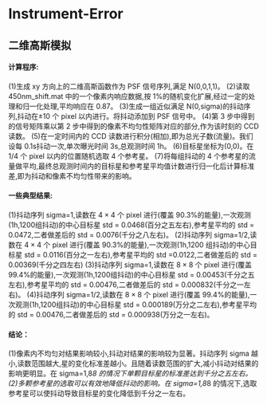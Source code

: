 # Instrument-Error
## 二维高斯模拟

#### 计算程序:
(1)生成 xy 方向上的二维高斯函数作为 PSF 信号序列,满足 N(0,0,1,1)。
(2)读取 450nm_shift.mat 中的一个像素内响应数据,按 1%的随机变化扩展,经过一定的处理和归一化处理,平均响应在 0.87。
(3)生成一组近似满足 N(0,sigma)的抖动序列,抖动在±10 个 pixel 以内进行。将抖动添加到 PSF 信号中。
(4)第 3 步中得到的信号矩阵乘以第 2 步中得到的像素不均匀性矩阵对应的部分,作为该时刻的 CCD 读数。
(5)在一定时间内的 CCD 读数进行积分(相加),即为总光子数(流量)。我们设每 0.1s抖动一次,单次曝光时间 3s,总观测时间 1h。
(6)目标星坐标为(0,0)。在 1/4 个 pixel 以内的位置随机选取 4 个参考星。
(7)将每组抖动的 4 个参考星的流量做平均,最终总观测时间内的目标星和参考星平均值计数进行归一化后计算标准差,即为抖动和像素不均匀性带来的影响。

#### 一些典型结果:
(1)抖动序列 sigma=1,读数在 $4×4$ 个 pixel 进行(覆盖 90.3%的能量),一次观测(1h,1200组抖动)的中心目标星 std = 0.0468(百分之五左右),参考星平均的 std = 0.0472,二者做差后的 std = 0.0076(千分之八左右)。
(2)抖动序列 sigma=1/2,读数在 $4×4$ 个 pixel 进行(覆盖 90.3%的能量),一次观测(1h,1200 组抖动)的中心目标星 std = 0.0116(百分之一左右),参考星平均的 std =0.0122,二者做差后的 std = 0.00369(千分之四左右)
(3)抖动序列 sigma=1,读数在 $8×8$ 个 pixel 进行(覆盖 99.4%的能量),一次观测(1h,1200组抖动)的中心目标星 std = 0.00453(千分之五左右),参考星平均的 std = 0.00476,二者做差后的 std = 0.000832(千分之一左右)。
(4)抖动序列 sigma=1/2,读数在 $8×8$ 个 pixel 进行(覆盖 99.4%的能量),一次观测(1h,1200组抖动)的中心目标星 std = 0.000189(万分之二左右),参考星平均的 std = 0.00476,二者做差后的 std = 0.000938(万分之一左右)。

#### 结论：
(1)像素内不均匀对结果影响较小,抖动对结果的影响较为显著。抖动序列 sigma 越小,读数范围越大,星的变化标准差越小。且随着读数范围的扩大,减小抖动对结果的影响更明显。在 sigma=1,8*8 的情况下单颗目标星的标准差达到千分之五左右。
(2)多颗参考星的选取可以有效地降低抖动的影响。在 sigma=1,8*8 的情况下,选取参考星可以使抖动导致目标星的变化降低到千分之一左右。

